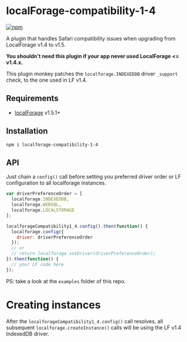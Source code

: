 localForage-compatibility-1-4
==============================
[![npm](https://img.shields.io/npm/dm/localforage-compatibility-1-4.svg)](https://www.npmjs.com/package/localforage-compatibility-1-4)

A plugin that handles Safari compatibility issues when upgrading from LocalForage v1.4 to v1.5.

**You shouldn't need this plugin if your app never used LocalForage <= v1.4.x.**

This plugin monkey patches the `localforage.INDEXEDDB` driver `_support` check, to the one used in LF v1.4.

## Requirements

* [localForage](https://github.com/mozilla/localForage) v1.5.1+

## Installation

`npm i localforage-compatibility-1-4`

## API

Just chain a `config()` call before setting you preferred driver order or LF configuration to all localforage instances.

```js
var driverPreferenceOrder = [
  localforage.INDEXEDDB,
  localforage.WEBSQL,
  localforage.LOCALSTORAGE
];

localforageCompatibility1_4.config().then(function() {
  localforage.config({
    driver: driverPreferenceOrder
  });
  // or
  // return localforage.setDriver(driverPreferenceOrder);
}).then(function() {
  // your LF code here
});
```

PS: take a look at the `examples` folder of this repo.

# Creating instances

After the `localforageCompatibility1_4.config()` call resolves,
all subsequent `localforage.createInstance()` calls will be using the
LF v1.4 IndexedDB driver.
